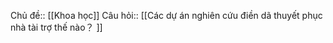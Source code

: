 Chủ đề:: [[Khoa học]]
Câu hỏi:: [[Các dự án nghiên cứu điền dã thuyết phục nhà tài trợ thế nào？ ]]

